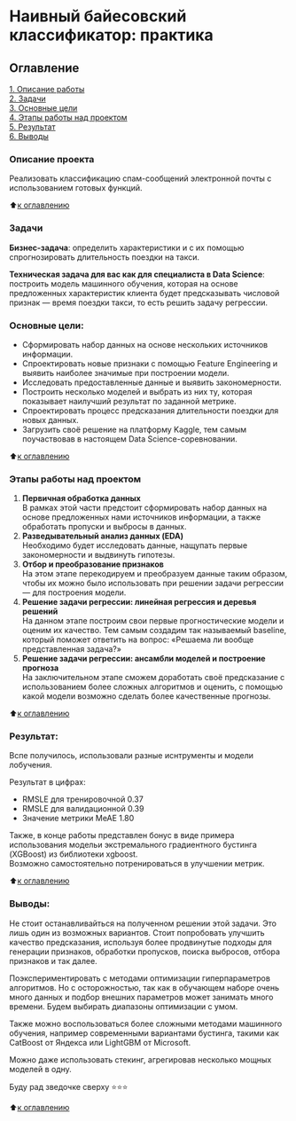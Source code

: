 # Наивный байесовский классификатор: практика

## Оглавление  
<a id = '0'></a>
<a href ="#1">1. Описание работы</a><br>
<a href ="#2">2. Задачи</a><br>
<a href ="#3">3. Основные цели</a><br>
<a href ="#4">4. Этапы работы над проектом</a><br>
<a href ="#5">5. Результат</a><br>
<a href ="#6">6. Выводы</a><br>

### Описание проекта    
<a id = '1'></a>
Реализовать классификацию спам-сообщений электронной почты с использованием готовых функций.

:arrow_up:<a href ="#0">к оглавлению</a>


### Задачи    
<a id = '2'></a>
**Бизнес-задача**: определить характеристики и с их помощью спрогнозировать длительность поездки на такси.

**Техническая задача для вас как для специалиста в Data Science**: построить модель машинного обучения, которая на основе предложенных характеристик клиента будет предсказывать числовой признак — время поездки такси, то есть решить задачу регрессии.

### Основные цели:
<a id = '3'></a>
- Сформировать набор данных на основе нескольких источников информации.
- Спроектировать новые признаки с помощью Feature Engineering и выявить наиболее значимые при построении модели.
- Исследовать предоставленные данные и выявить закономерности.
- Построить несколько моделей и выбрать из них ту, которая показывает наилучший результат по заданной метрике.
- Спроектировать процесс предсказания длительности поездки для новых данных.
- Загрузить своё решение на платформу Kaggle, тем самым поучаствовав в настоящем Data Science-соревновании.

:arrow_up:<a href ="#0">к оглавлению</a>


### Этапы работы над проектом  
<a id = '4'></a>
1. **Первичная обработка данных**  
В рамках этой части предстоит сформировать набор данных на основе предложенных нами источников информации, а также обработать пропуски и выбросы в данных.
2. **Разведывательный анализ данных (EDA)**  
Необходимо будет исследовать данные, нащупать первые закономерности и выдвинуть гипотезы.
3. **Отбор и преобразование признаков**  
На этом этапе перекодируем и преобразуем данные таким образом, чтобы их можно было использовать при решении задачи регрессии — для построения модели.
4. **Решение задачи регрессии: линейная регрессия и деревья решений**  
На данном этапе построим свои первые прогностические модели и оценим их качество. Тем самым создадим так называемый baseline, который поможет ответить на вопрос: «Решаема ли вообще представленная задача?»
5. **Решение задачи регрессии: ансамбли моделей и построение прогноза**  
На заключительном этапе сможем доработать своё предсказание с использованием более сложных алгоритмов и оценить, с помощью какой модели возможно сделать более качественные прогнозы.

:arrow_up:<a href ="#0">к оглавлению</a>


### Результат:  
<a id = '5'></a>
Вспе получилось, использовали разные иснтрументы и модели лобучения.

Результат в цифрах:
* RMSLE для тренировочной 0.37
* RMSLE для валидационной 0.39
* Значение метрики MeAE 1.80

Также, в конце работы представлен бонус в виде примера использования модельи экстремального градиентного бустинга (XGBoost) из библиотеки xgboost.  
Возможно самостоятельно потренироваться в улучшении метрик.

:arrow_up:<a href ="#0">к оглавлению</a>


### Выводы:  
<a id = '6'></a>
Не стоит останавливайться на полученном решении этой задачи. Это лишь один из возможных вариантов. Стоит попробовать улучшить качество предсказания, используя более продвинутые подходы для генерации признаков, обработки пропусков, поиска выбросов, отбора признаков и так далее. 

Поэкспериментировать с методами оптимизации гиперпараметров алгоритмов. Но с осторожностью, так как в обучающем наборе очень много данных и подбор внешних параметров может занимать много времени. Будем выбирать диапазоны оптимизации с умом.

Также можно воспользоваться более сложными методами машинного обучения, например современными вариантами бустинга, такими как CatBoost от Яндекса или LightGBM от Microsoft.

Можно даже использовать стекинг, агрегировав несколько мощных моделей в одну.

Буду рад зведочке сверху ⭐️⭐️⭐️

:arrow_up:<a href ="#0">к оглавлению</a>
